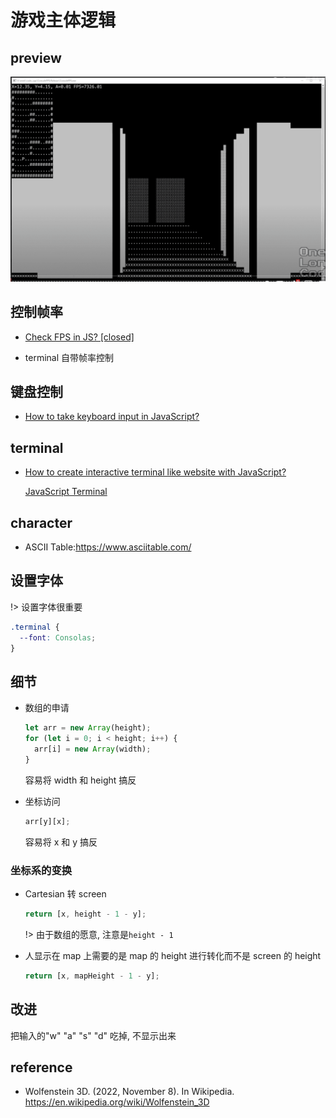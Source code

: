 # 游戏主体逻辑

## preview

![](assets/2022-12-01-13-47-41.png)

## 控制帧率

- [Check FPS in JS? [closed]](https://stackoverflow.com/questions/4787431/check-fps-in-js)

- terminal 自带帧率控制

## 键盘控制

- [How to take keyboard input in JavaScript?](https://stackoverflow.com/questions/4416505/how-to-take-keyboard-input-in-javascript)

## terminal

- [How to create interactive terminal like website with JavaScript?](https://itnext.io/how-to-create-interactive-terminal-like-website-888bb0972288)

  [JavaScript Terminal](https://terminal.jcubic.pl/)

## character

- ASCII Table:https://www.asciitable.com/

## 设置字体

!> 设置字体很重要

```css
.terminal {
  --font: Consolas;
}
```

## 细节

- 数组的申请

  ```js
  let arr = new Array(height);
  for (let i = 0; i < height; i++) {
    arr[i] = new Array(width);
  }
  ```

  容易将 width 和 height 搞反

- 坐标访问

  ```js
  arr[y][x];
  ```

  容易将 x 和 y 搞反

### 坐标系的变换

- Cartesian 转 screen

  ```js
  return [x, height - 1 - y];
  ```

  !> 由于数组的愿意, 注意是`height - 1`

- 人显示在 map 上需要的是 map 的 height 进行转化而不是 screen 的 height

  ```js
  return [x, mapHeight - 1 - y];
  ```

## 改进

把输入的"w" "a" "s" "d" 吃掉, 不显示出来

## reference

- Wolfenstein 3D. (2022, November 8). In Wikipedia. https://en.wikipedia.org/wiki/Wolfenstein_3D
